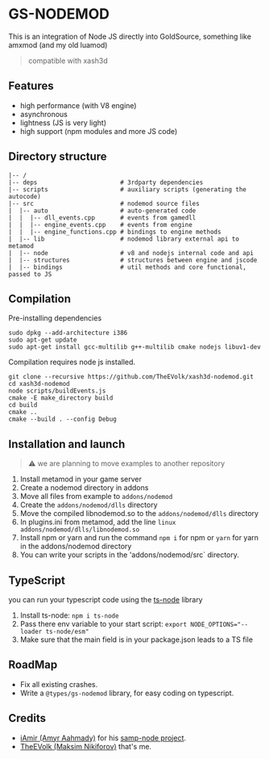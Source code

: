 # GS-NODEMOD
This is an integration of Node JS directly into GoldSource, something like amxmod (and my old luamod)
> compatible with xash3d

## Features
* high performance (with V8 engine)
* asynchronous
* lightness (JS is very light)
* high support (npm modules and more JS code)

## Directory structure
```
|-- /
|-- deps                       # 3rdparty dependencies
|-- scripts                    # auxiliary scripts (generating the autocode)
|-- src                        # nodemod source files
|  |-- auto                    # auto-generated code
|  |  |-- dll_events.cpp       # events from gamedll
|  |  |-- engine_events.cpp    # events from engine
|  |  |-- engine_functions.cpp # bindings to engine methods
|  |-- lib                     # nodemod library external api to metamod
|  |-- node                    # v8 and nodejs internal code and api
|  |-- structures              # structures between engine and jscode
|  |-- bindings                # util methods and core functional, passed to JS
```

## Compilation
Pre-installing dependencies
```
sudo dpkg --add-architecture i386
sudo apt-get update
sudo apt-get install gcc-multilib g++-multilib cmake nodejs libuv1-dev
```
  
Compilation requires node js installed.
```
git clone --recursive https://github.com/TheEVolk/xash3d-nodemod.git
cd xash3d-nodemod
node scripts/buildEvents.js
cmake -E make_directory build
cd build
cmake ..
cmake --build . --config Debug
```

## Installation and launch
> ⚠️ we are planning to move examples to another repository

1. Install metamod in your game server
2. Create a nodemod directory in addons
3. Move all files from example to `addons/nodemod`
4. Create the `addons/nodemod/dlls` directory
5. Move the compiled libnodemod.so to the `addons/nodemod/dlls` directory
6. In plugins.ini from metamod, add the line `linux addons/nodemod/dlls/libnodemod.so`
7. Install npm or yarn and run the command `npm i` for npm or `yarn` for yarn in the addons/nodemod directory
8. You can write your scripts in the 'addons/nodemod/src` directory.

## TypeScript
you can run your typescript code using the [ts-node](https://www.npmjs.com/package/ts-node) library

1. Install ts-node: `npm i ts-node`
2. Pass there env variable to your start script: `export NODE_OPTIONS="--loader ts-node/esm"`
3. Make sure that the main field is in your package.json leads to a TS file

## RoadMap
- Fix all existing crashes.
- Write a `@types/gs-nodemod` library, for easy coding on typescript.

## Credits
- [iAmir (Amyr Aahmady)](https://github.com/AmyrAhmady) for his [samp-node project](https://github.com/AmyrAhmady/samp-node).
- [TheEVolk (Maksim Nikiforov)](https://github.com/theevolk) that's me.
